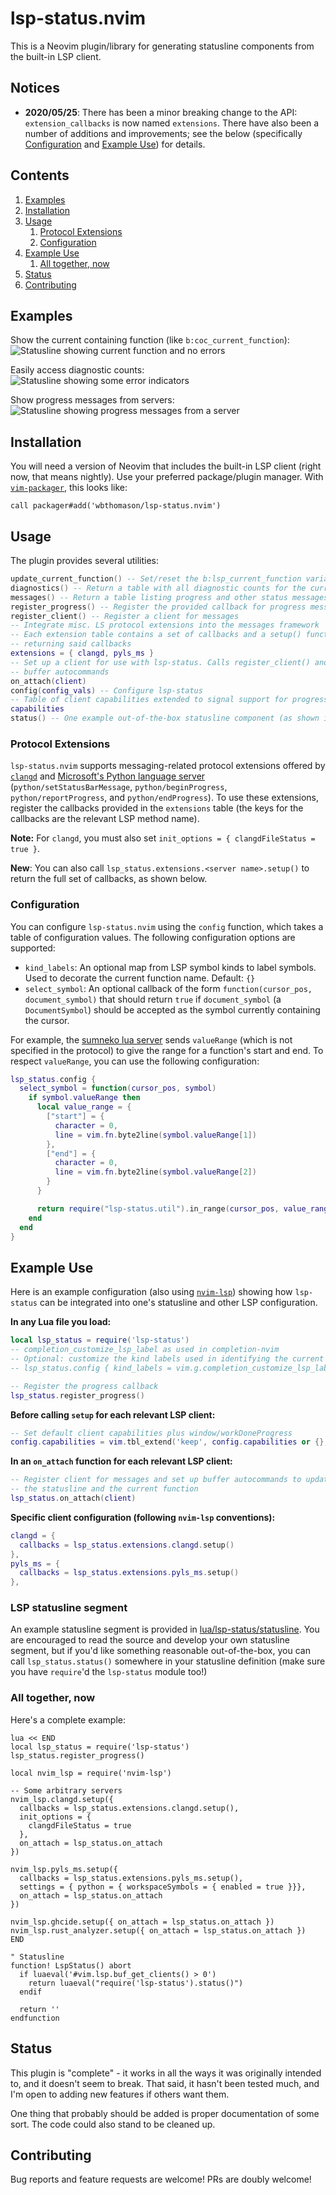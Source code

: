 # lsp-status.nvim

This is a Neovim plugin/library for generating statusline components from the built-in LSP client.

## Notices
- **2020/05/25**: There has been a minor breaking change to the API: `extension_callbacks` is now
  named `extensions`. There have also been a number of additions and improvements; see the below
  (specifically [Configuration](#configuration) and [Example Use](#example-use)) for details.

## Contents
1. [Examples](#examples)
2. [Installation](#installation)
3. [Usage](#usage)
    1. [Protocol Extensions](#protocol-extensions)
    2. [Configuration](#configuration)
4. [Example Use](#example-use)
    1. [All together, now](#all-together-now)
5. [Status](#status)
6. [Contributing](#contributing)


## Examples

Show the current containing function (like `b:coc_current_function`):
![Statusline showing current function and no errors](images/no_errors.png)

Easily access diagnostic counts:
![Statusline showing some error indicators](images/some_errors.png)

Show progress messages from servers:
![Statusline showing progress messages from a server](images/msgs.png)

## Installation

You will need a version of Neovim that includes the built-in LSP client (right now, that means
nightly). Use your preferred package/plugin manager. With
[`vim-packager`](https://github.com/kristijanhusak/vim-packager), this looks like:
```vim
call packager#add('wbthomason/lsp-status.nvim')
```

## Usage

The plugin provides several utilities:
```lua
update_current_function() -- Set/reset the b:lsp_current_function variable
diagnostics() -- Return a table with all diagnostic counts for the current buffer
messages() -- Return a table listing progress and other status messages for display
register_progress() -- Register the provided callback for progress messages
register_client() -- Register a client for messages
-- Integrate misc. LS protocol extensions into the messages framework
-- Each extension table contains a set of callbacks and a setup() function 
-- returning said callbacks
extensions = { clangd, pyls_ms }
-- Set up a client for use with lsp-status. Calls register_client() and sets up 
-- buffer autocommands
on_attach(client) 
config(config_vals) -- Configure lsp-status
-- Table of client capabilities extended to signal support for progress messages
capabilities 
status() -- One example out-of-the-box statusline component (as shown in the images above)
```
### Protocol Extensions

`lsp-status.nvim` supports messaging-related protocol extensions offered by
[`clangd`](https://clangd.llvm.org/extensions.html#file-status) and [Microsoft's Python language
server](https://github.com/Microsoft/python-language-server) (`python/setStatusBarMessage`,
`python/beginProgress`, `python/reportProgress`, and `python/endProgress`). To use these extensions,
register the callbacks provided in the `extensions` table (the keys for the callbacks are
the relevant LSP method name).

**Note:** For `clangd`, you must also set `init_options = { clangdFileStatus = true }`.

**New**: You can also call `lsp_status.extensions.<server name>.setup()` to return the full set of
callbacks, as shown below.

### Configuration

You can configure `lsp-status.nvim` using the `config` function, which takes a table of
configuration values. The following configuration options are supported:

- `kind_labels`: An optional map from LSP symbol kinds to label symbols. Used to decorate the current function
  name. Default: `{}`
- `select_symbol`: An optional callback of the form `function(cursor_pos, document_symbol)` that
  should return `true` if `document_symbol` (a `DocumentSymbol`) should be accepted as the symbol
  currently containing the cursor.

For example, the [sumneko lua server](https://github.com/sumneko/lua-language-server) sends
`valueRange` (which is not specified in the protocol) to give the range for a function's start and
end. To respect `valueRange`, you can use the following configuration:
```lua
lsp_status.config {
  select_symbol = function(cursor_pos, symbol)
    if symbol.valueRange then
      local value_range = {
        ["start"] = {
          character = 0,
          line = vim.fn.byte2line(symbol.valueRange[1])
        },
        ["end"] = {
          character = 0,
          line = vim.fn.byte2line(symbol.valueRange[2])
        }
      }

      return require("lsp-status.util").in_range(cursor_pos, value_range)
    end
  end
}
```

## Example Use

Here is an example configuration (also using [`nvim-lsp`](https://github.com/neovim/nvim-lsp/))
showing how `lsp-status` can be integrated into one's statusline and other LSP configuration.

**In any Lua file you load:**
```lua
local lsp_status = require('lsp-status')
-- completion_customize_lsp_label as used in completion-nvim
-- Optional: customize the kind labels used in identifying the current function
-- lsp_status.config { kind_labels = vim.g.completion_customize_lsp_label }

-- Register the progress callback
lsp_status.register_progress()
```

**Before calling `setup` for each relevant LSP client:**
```lua
-- Set default client capabilities plus window/workDoneProgress
config.capabilities = vim.tbl_extend('keep', config.capabilities or {}, lsp_status.capabilities)
```

**In an `on_attach` function for each relevant LSP client:**
```lua
-- Register client for messages and set up buffer autocommands to update 
-- the statusline and the current function
lsp_status.on_attach(client)
```

**Specific client configuration (following `nvim-lsp` conventions):**
```lua
clangd = {
  callbacks = lsp_status.extensions.clangd.setup()
},
pyls_ms = {
  callbacks = lsp_status.extensions.pyls_ms.setup()
},
```

### LSP statusline segment

An example statusline segment is provided in
[lua/lsp-status/statusline](lua/lsp-status/statusline.lua). You are encouraged to read the source
and develop your own statusline segment, but if you'd like something reasonable out-of-the-box, you
can call `lsp_status.status()` somewhere in your statusline definition (make sure you have
`require`'d the `lsp-status` module too!)

### All together, now

Here's a complete example:

```vim
lua << END
local lsp_status = require('lsp-status')
lsp_status.register_progress()

local nvim_lsp = require('nvim-lsp')

-- Some arbitrary servers
nvim_lsp.clangd.setup({
  callbacks = lsp_status.extensions.clangd.setup(),
  init_options = {
    clangdFileStatus = true
  },
  on_attach = lsp_status.on_attach
})

nvim_lsp.pyls_ms.setup({
  callbacks = lsp_status.extensions.pyls_ms.setup(),
  settings = { python = { workspaceSymbols = { enabled = true }}},
  on_attach = lsp_status.on_attach
})

nvim_lsp.ghcide.setup({ on_attach = lsp_status.on_attach })
nvim_lsp.rust_analyzer.setup({ on_attach = lsp_status.on_attach })
END

" Statusline
function! LspStatus() abort
  if luaeval('#vim.lsp.buf_get_clients() > 0')
    return luaeval("require('lsp-status').status()")
  endif

  return ''
endfunction

```

## Status

This plugin is "complete" - it works in all the ways it was originally intended to, and it doesn't
seem to break. That said, it hasn't been tested much, and I'm open to adding new features if others
want them.

One thing that probably should be added is proper documentation of some sort. The code could also
stand to be cleaned up.

## Contributing

Bug reports and feature requests are welcome! PRs are doubly welcome!
